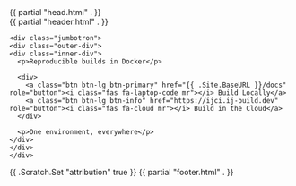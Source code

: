 <!DOCTYPE html>

<html lang="en">
{{ partial "head.html" . }}

<body class="bg">
  <div id="site-wrapper">
    {{ partial "header.html" . }}

    <div class="jumbotron">
    <div class="outer-div">
    <div class="inner-div">
      <p>Reproducible builds in Docker</p>

      <div>
        <a class="btn btn-lg btn-primary" href="{{ .Site.BaseURL }}/docs" role="button"><i class="fas fa-laptop-code mr"></i> Build Locally</a>
        <a class="btn btn-lg btn-info" href="https://ijci.ij-build.dev" role="button"><i class="fas fa-cloud mr"></i> Build in the Cloud</a>
      </div>

      <p>One environment, everywhere</p>
    </div>
    </div>
    </div>
  </div>

  {{ .Scratch.Set "attribution" true }}
  {{ partial "footer.html" . }}
</body>
</html>
